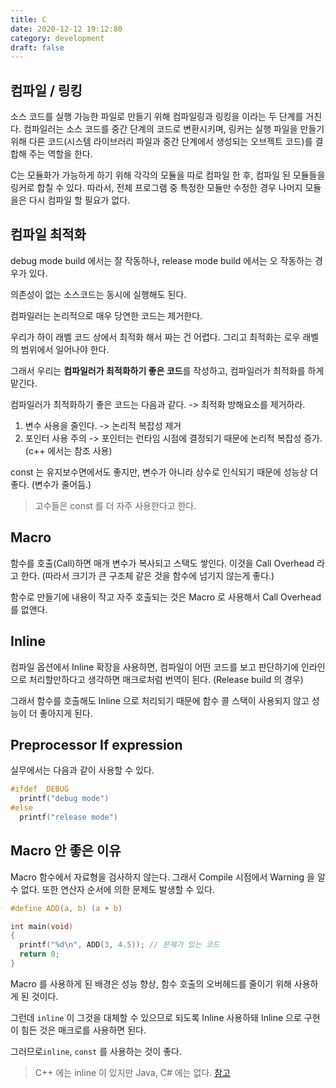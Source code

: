 ```yaml
---
title: C
date: 2020-12-12 19:12:80
category: development
draft: false
---
```


## 컴파일 / 링킹

소스 코드를 실행 가능한 파일로 만들기 위해 컴파일링과 링킹을 이라는 두 단계를 거친다. 컴파일러는 소스 코드를 중간 단계의 코드로 변환시키며, 링커는 실행 파일을 만들기 위해 다른 코드(시스템 라이브러리 파일과 중간 단계에서 생성되는 오브젝트 코드)를 결합해 주는 역할을 한다.

C는 모듈화가 가능하게 하기 위해 각각의 모듈을 따로 컴파일 한 후, 컴파일 된 모듈들을 링커로 합칠 수 있다. 따라서, 전체 프로그램 중 특정한 모듈만 수정한 경우 나머지 모듈을은 다시 컴파일 할 필요가 없다.

## 컴파일 최적화

debug mode build 에서는 잘 작동하나, release mode build 에서는 오 작동하는 경우가 있다.

의존성이 없는 소스코드는 동시에 실행해도 된다.

컴파일러는 논리적으로 매우 당연한 코드는 제거한다.

우리가 하이 래벨 코드 상에서 최적화 해서 짜는 건 어렵다. 그리고 최적화는 로우 래벨의 범위에서 일어나야 한다.

그래서 우리는 **컴파일러가 최적화하기 좋은 코드**를 작성하고, 컴파일러가 최적화를 하게 맡긴다.

컴파일러가 최적화하기 좋은 코드는 다음과 같다. -> 최적화 방해요소를 제거하라.

1. 변수 사용을 줄인다. -> 논리적 복잡성 제거
2. 포인터 사용 주의 -> 포인터는 런타임 시점에 결정되기 때문에 논리적 복잡성 증가. (c++ 에서는 참조 사용)

const 는 유지보수면에서도 좋지만, 변수가 아니라 상수로 인식되기 때문에 성능상 더 좋다. (변수가 줄어듬.)

> 고수들은 const 를 더 자주 사용한다고 한다.

## Macro

함수를 호출(Call)하면 매개 변수가 복사되고 스택도 쌓인다. 이것을 Call Overhead 라고 한다. (따라서 크기가 큰 구조체 같은 것을 함수에 넘기지 않는게 좋다.)

함수로 만들기에 내용이 작고 자주 호출되는 것은 Macro 로 사용해서 Call Overhead 를 없앤다.

## Inline

컴파일 옵션에서 Inline 확장을 사용하면, 컴파일이 어떤 코드를 보고 판단하기에 인라인으로 처리할만하다고 생각하면 매크로처럼 번역이 된다. (Release build 의 경우)

그래서 함수를 호출해도 Inline 으로 처리되기 때문에 함수 콜 스택이 사용되지 않고 성능이 더 좋아지게 된다.

## Preprocessor If expression

실무에서는 다음과 같이 사용할 수 있다.

```c
#ifdef _DEBUG
  printf("debug mode")
#else
  printf("release mode")
```

## Macro 안 좋은 이유

Macro 함수에서 자료형을 검사하지 않는다. 그래서 Compile 시점에서 Warning 을 알 수 없다. 또한 연산자 순서에 의한 문제도 발생할 수 있다.

```c
#define ADD(a, b) (a + b)

int main(void)
{
  printf("%d\n", ADD(3, 4.5)); // 문제가 있는 코드
  return 0;
}
```

Macro 를 사용하게 된 배경은 성능 향상, 함수 호출의 오버헤드를 줄이기 위해 사용하게 된 것이다.

그런데 `inline` 이 그것을 대체할 수 있으므로 되도록 Inline 사용하돼 Inline 으로 구현이 힘든 것은 매크로를 사용하면 된다.

그러므로`inline`, `const` 를 사용하는 것이 좋다.

> C++ 에는 inline 이 있지만 Java, C# 에는 없다. [참고](https://stackoverflow.com/questions/2096361/are-there-inline-functions-in-java)
